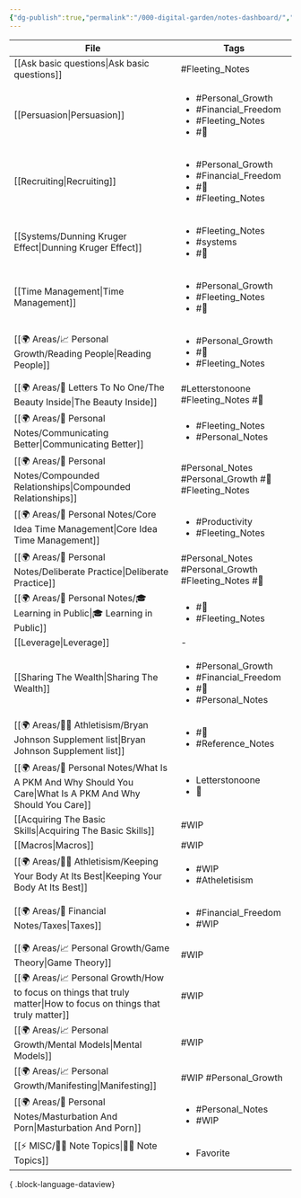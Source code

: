 ```yaml
---
{"dg-publish":true,"permalink":"/000-digital-garden/notes-dashboard/","dgPassFrontmatter":true,"noteIcon":"1","created":"2023-12-13T09:34:19.075+05:30","updated":"2023-12-14T09:13:43.548+05:30"}
---
```


| File                                                                                                                  | Tags                                                                                              |
| --------------------------------------------------------------------------------------------------------------------- | ------------------------------------------------------------------------------------------------- |
| [[Ask basic questions\|Ask basic questions]]                                                                       | #Fleeting_Notes                                                                                   |
| [[Persuasion\|Persuasion]]                                                                                         | <ul><li>#Personal_Growth</li><li>#Financial_Freedom</li><li>#Fleeting_Notes</li><li>#🌱</li></ul> |
| [[Recruiting\|Recruiting]]                                                                                         | <ul><li>#Personal_Growth</li><li>#Financial_Freedom</li><li>#🌱</li><li>#Fleeting_Notes</li></ul> |
| [[Systems/Dunning Kruger Effect\|Dunning Kruger Effect]]                                                           | <ul><li>#Fleeting_Notes</li><li>#systems</li><li>#🌱</li></ul>                                    |
| [[Time Management\|Time Management]]                                                                               | <ul><li>#Personal_Growth</li><li>#Fleeting_Notes</li><li>#🌱</li></ul>                            |
| [[🌍 Areas/📈 Personal Growth/Reading People\|Reading People]]                                                     | <ul><li>#Personal_Growth</li><li>#🌱</li><li>#Fleeting_Notes</li></ul>                            |
| [[🌍 Areas/📧  Letters To No One/The Beauty Inside\|The Beauty Inside]]                                            | #Letterstonoone #Fleeting_Notes #🌱                                                               |
| [[🌍 Areas/📧 Personal Notes/Communicating Better\|Communicating Better]]                                          | <ul><li>#Fleeting_Notes</li><li>#Personal_Notes</li></ul>                                         |
| [[🌍 Areas/📧 Personal Notes/Compounded Relationships\|Compounded Relationships]]                                  | #Personal_Notes #Personal_Growth #🌱 #Fleeting_Notes                                              |
| [[🌍 Areas/📧 Personal Notes/Core Idea Time Management\|Core Idea Time Management]]                                | <ul><li>#Productivity</li><li>#Fleeting_Notes</li></ul>                                           |
| [[🌍 Areas/📧 Personal Notes/Deliberate Practice\|Deliberate Practice]]                                            | #Personal_Notes #Personal_Growth #Fleeting_Notes #🌿                                              |
| [[🌍 Areas/📧 Personal Notes/🎓 Learning in Public\|🎓 Learning in Public]]                                        | <ul><li>#🌱</li><li>#Fleeting_Notes</li></ul>                                                     |
| [[Leverage\|Leverage]]                                                                                             | \-                                                                                                |
| [[Sharing The Wealth\|Sharing The Wealth]]                                                                         | <ul><li>#Personal_Growth</li><li>#Financial_Freedom</li><li>#🌱</li><li>#Personal_Notes</li></ul> |
| [[🌍 Areas/💪🏼 Athletisism/Bryan Johnson Supplement list\|Bryan Johnson Supplement list]]                         | <ul><li>#🌱</li><li>#Reference_Notes</li></ul>                                                    |
| [[🌍 Areas/📧 Personal Notes/What Is A PKM And Why Should You Care\|What Is A PKM And Why Should You Care]]        | <ul><li>Letterstonoone</li><li>🌱</li></ul>                                                       |
| [[Acquiring The Basic Skills\|Acquiring The Basic Skills]]                                                         | #WIP                                                                                              |
| [[Macros\|Macros]]                                                                                                 | #WIP                                                                                              |
| [[🌍 Areas/💪🏼 Athletisism/Keeping Your Body At Its Best\|Keeping Your Body At Its Best]]                         | <ul><li>#WIP</li><li>#Atheletisism</li></ul>                                                      |
| [[🌍 Areas/💸 Financial Notes/Taxes\|Taxes]]                                                                       | <ul><li>#Financial_Freedom</li><li>#WIP</li></ul>                                                 |
| [[🌍 Areas/📈 Personal Growth/Game Theory\|Game Theory]]                                                           | #WIP                                                                                              |
| [[🌍 Areas/📈 Personal Growth/How to focus on things that truly matter\|How to focus on things that truly matter]] | #WIP                                                                                              |
| [[🌍 Areas/📈 Personal Growth/Mental Models\|Mental Models]]                                                       | #WIP                                                                                              |
| [[🌍 Areas/📈 Personal Growth/Manifesting\|Manifesting]]                                                           | #WIP #Personal_Growth                                                                             |
| [[🌍 Areas/📧 Personal Notes/Masturbation And Porn\|Masturbation And Porn]]                                        | <ul><li>#Personal_Notes</li><li>#WIP</li></ul>                                                    |
| [[⚡ MISC/✍🏻 Note Topics\|✍🏻 Note Topics]]                                                                        | <ul><li>Favorite</li></ul>                                                                        |

{ .block-language-dataview}